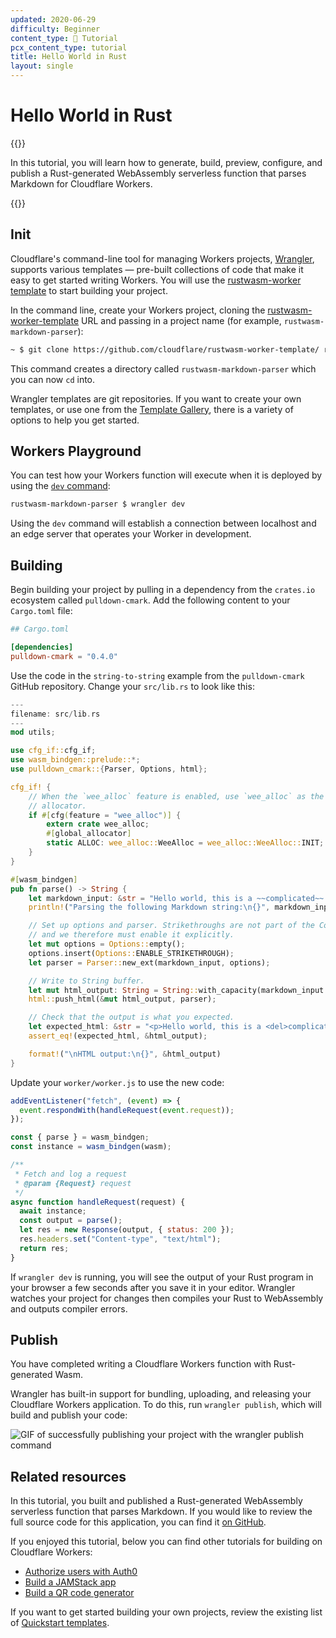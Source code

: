 ```yaml
---
updated: 2020-06-29
difficulty: Beginner
content_type: 📝 Tutorial
pcx_content_type: tutorial
title: Hello World in Rust
layout: single
---
```


# Hello World in Rust

{{<render file="_tutorials-wrangler-v1-warning.md">}}

In this tutorial, you will learn how to generate, build, preview, configure, and publish a Rust-generated WebAssembly serverless function that parses Markdown for Cloudflare Workers.

{{<render file="_tutorials-before-you-start.md">}}

## Init

Cloudflare's command-line tool for managing Workers projects, [Wrangler](https://github.com/cloudflare/wrangler-legacy), supports various templates — pre-built collections of code that make it easy to get started writing Workers. You will use the [rustwasm-worker template](https://github.com/cloudflare/rustwasm-worker-template/) to start building your project.

In the command line, create your Workers project, cloning the [rustwasm-worker-template](https://github.com/cloudflare/rustwasm-worker-template) URL and passing in a project name (for example, `rustwasm-markdown-parser`):

```sh
~ $ git clone https://github.com/cloudflare/rustwasm-worker-template/ rustwasm-markdown-parser
```

This command creates a directory called `rustwasm-markdown-parser` which you can now `cd` into.

Wrangler templates are git repositories. If you want to create your own templates, or use one from the [Template Gallery](/workers/examples/), there is a variety of options to help you get started.

## Workers Playground

You can test how your Workers function will execute when it is deployed by using the [`dev` command](/workers/wrangler-legacy/commands/#dev):

```sh
rustwasm-markdown-parser $ wrangler dev
```

Using the `dev` command will establish a connection between localhost and an edge server that operates your Worker in development.

## Building

Begin building your project by pulling in a dependency from the `crates.io` ecosystem called `pulldown-cmark`.
Add the following content to your `Cargo.toml` file:

```toml
## Cargo.toml

[dependencies]
pulldown-cmark = "0.4.0"
```

Use the code in the `string-to-string` example from the `pulldown-cmark` GitHub repository. Change your `src/lib.rs` to look like this:

```rust
---
filename: src/lib.rs
---
mod utils;

use cfg_if::cfg_if;
use wasm_bindgen::prelude::*;
use pulldown_cmark::{Parser, Options, html};

cfg_if! {
    // When the `wee_alloc` feature is enabled, use `wee_alloc` as the global
    // allocator.
    if #[cfg(feature = "wee_alloc")] {
        extern crate wee_alloc;
        #[global_allocator]
        static ALLOC: wee_alloc::WeeAlloc = wee_alloc::WeeAlloc::INIT;
    }
}

#[wasm_bindgen]
pub fn parse() -> String {
    let markdown_input: &str = "Hello world, this is a ~~complicated~~ *very simple* example.";
    println!("Parsing the following Markdown string:\n{}", markdown_input);

    // Set up options and parser. Strikethroughs are not part of the CommonMark standard
    // and we therefore must enable it explicitly.
    let mut options = Options::empty();
    options.insert(Options::ENABLE_STRIKETHROUGH);
    let parser = Parser::new_ext(markdown_input, options);

    // Write to String buffer.
    let mut html_output: String = String::with_capacity(markdown_input.len() * 3 / 2);
    html::push_html(&mut html_output, parser);

    // Check that the output is what you expected.
    let expected_html: &str = "<p>Hello world, this is a <del>complicated</del> <em>very simple</em> example.</p>\n";
    assert_eq!(expected_html, &html_output);

    format!("\nHTML output:\n{}", &html_output)
}
```

Update your `worker/worker.js` to use the new code:

```js
addEventListener("fetch", (event) => {
  event.respondWith(handleRequest(event.request));
});

const { parse } = wasm_bindgen;
const instance = wasm_bindgen(wasm);

/**
 * Fetch and log a request
 * @param {Request} request
 */
async function handleRequest(request) {
  await instance;
  const output = parse();
  let res = new Response(output, { status: 200 });
  res.headers.set("Content-type", "text/html");
  return res;
}
```

If `wrangler dev` is running, you will see the output of your Rust program in your browser a few seconds after you save it in your editor. Wrangler watches your project for changes then compiles your Rust to WebAssembly and outputs compiler errors.

## Publish

You have completed writing a Cloudflare Workers function with Rust-generated Wasm.

Wrangler has built-in support for bundling, uploading, and releasing your Cloudflare Workers application. To do this, run `wrangler publish`, which will build and publish your code:

![GIF of successfully publishing your project with the `wrangler publish` command](./media/publish.gif)

## Related resources

In this tutorial, you built and published a Rust-generated WebAssembly serverless function that parses Markdown. If you would like to review the full source code for this application, you can find it [on GitHub](https://github.com/granjef3/rustwasm-markdown-parser).

If you enjoyed this tutorial, below you can find other tutorials for building on Cloudflare Workers:

- [Authorize users with Auth0](/workers/tutorials/authorize-users-with-auth0/)
- [Build a JAMStack app](/workers/tutorials/build-a-jamstack-app/)
- [Build a QR code generator](/workers/tutorials/build-a-qr-code-generator/)

If you want to get started building your own projects, review the existing list of [Quickstart templates](/workers/get-started/quickstarts/).
